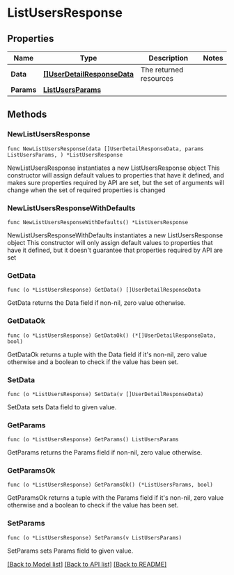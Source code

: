 # ListUsersResponse

## Properties

Name | Type | Description | Notes
------------ | ------------- | ------------- | -------------
**Data** | [**[]UserDetailResponseData**](UserDetailResponseData.md) | The returned resources | 
**Params** | [**ListUsersParams**](ListUsersParams.md) |  | 

## Methods

### NewListUsersResponse

`func NewListUsersResponse(data []UserDetailResponseData, params ListUsersParams, ) *ListUsersResponse`

NewListUsersResponse instantiates a new ListUsersResponse object
This constructor will assign default values to properties that have it defined,
and makes sure properties required by API are set, but the set of arguments
will change when the set of required properties is changed

### NewListUsersResponseWithDefaults

`func NewListUsersResponseWithDefaults() *ListUsersResponse`

NewListUsersResponseWithDefaults instantiates a new ListUsersResponse object
This constructor will only assign default values to properties that have it defined,
but it doesn't guarantee that properties required by API are set

### GetData

`func (o *ListUsersResponse) GetData() []UserDetailResponseData`

GetData returns the Data field if non-nil, zero value otherwise.

### GetDataOk

`func (o *ListUsersResponse) GetDataOk() (*[]UserDetailResponseData, bool)`

GetDataOk returns a tuple with the Data field if it's non-nil, zero value otherwise
and a boolean to check if the value has been set.

### SetData

`func (o *ListUsersResponse) SetData(v []UserDetailResponseData)`

SetData sets Data field to given value.


### GetParams

`func (o *ListUsersResponse) GetParams() ListUsersParams`

GetParams returns the Params field if non-nil, zero value otherwise.

### GetParamsOk

`func (o *ListUsersResponse) GetParamsOk() (*ListUsersParams, bool)`

GetParamsOk returns a tuple with the Params field if it's non-nil, zero value otherwise
and a boolean to check if the value has been set.

### SetParams

`func (o *ListUsersResponse) SetParams(v ListUsersParams)`

SetParams sets Params field to given value.



[[Back to Model list]](../README.md#documentation-for-models) [[Back to API list]](../README.md#documentation-for-api-endpoints) [[Back to README]](../README.md)


